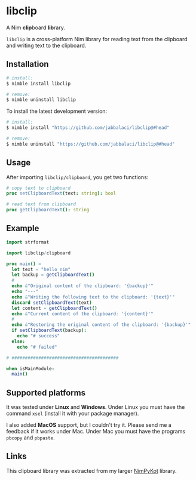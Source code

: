 # libclip

A Nim **clip**board **lib**rary.

`libclip` is a cross-platform Nim library for reading text from the clipboard and writing text to the clipboard.

## Installation

```bash
# install:
$ nimble install libclip

# remove:
$ nimble uninstall libclip
```

To install the latest development version:

```bash
# install:
$ nimble install "https://github.com/jabbalaci/libclip@#head"

# remove:
$ nimble uninstall "https://github.com/jabbalaci/libclip@#head"
```

## Usage

After importing `libclip/clipboard`, you get two
functions:

```nim
# copy text to clipboard
proc setClipboardText(text: string): bool

# read text from clipboard
proc getClipboardText(): string
```

## Example

```nim
import strformat

import libclip/clipboard

proc main() =
  let text = "hello nim"
  let backup = getClipboardText()
  #
  echo &"Original content of the clipboard: '{backup}'"
  echo "---"
  echo &"Writing the following text to the clipboard: '{text}'"
  discard setClipboardText(text)
  let content = getClipboardText()
  echo &"Current content of the clipboard: '{content}'"
  #
  echo &"Restoring the original content of the clipboard: '{backup}'"
  if setClipboardText(backup):
    echo "# success"
  else:
    echo "# failed"

# ########################################

when isMainModule:
  main()
```

## Supported platforms

It was tested under **Linux** and **Windows**. Under Linux
you must have the command `xsel` (install it with your
package manager).

I also added **MacOS** support, but I couldn't try it.
Please send me a feedback if it works under Mac.
Under Mac you must have the programs `pbcopy` and
`pbpaste`.

## Links

This clipboard library was extracted from my larger
[NimPyKot](https://github.com/jabbalaci/nimpykot) library.
